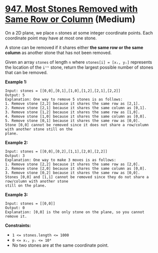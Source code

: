 # [947. Most Stones Removed with Same Row or Column][link] (Medium)

[link]: https://leetcode.cn/problems/most-stones-removed-with-same-row-or-column/

On a 2D plane, we place `n` stones at some integer coordinate points. Each coordinate point may have
at most one stone.

A stone can be removed if it shares either **the same row or the same column** as another stone that
has not been removed.

Given an array `stones` of length `n` where `stones[i] = [xᵢ, yᵢ]` represents the location of the
`iᵗʰ` stone, return the largest possible number of stones that can be removed.

**Example 1:**

```
Input: stones = [[0,0],[0,1],[1,0],[1,2],[2,1],[2,2]]
Output: 5
Explanation: One way to remove 5 stones is as follows:
1. Remove stone [2,2] because it shares the same row as [2,1].
2. Remove stone [2,1] because it shares the same column as [0,1].
3. Remove stone [1,2] because it shares the same row as [1,0].
4. Remove stone [1,0] because it shares the same column as [0,0].
5. Remove stone [0,1] because it shares the same row as [0,0].
Stone [0,0] cannot be removed since it does not share a row/column with another stone still on the
plane.
```

**Example 2:**

```
Input: stones = [[0,0],[0,2],[1,1],[2,0],[2,2]]
Output: 3
Explanation: One way to make 3 moves is as follows:
1. Remove stone [2,2] because it shares the same row as [2,0].
2. Remove stone [2,0] because it shares the same column as [0,0].
3. Remove stone [0,2] because it shares the same row as [0,0].
Stones [0,0] and [1,1] cannot be removed since they do not share a row/column with another stone
still on the plane.
```

**Example 3:**

```
Input: stones = [[0,0]]
Output: 0
Explanation: [0,0] is the only stone on the plane, so you cannot remove it.
```

**Constraints:**

- `1 <= stones.length <= 1000`
- `0 <= xᵢ, yᵢ <= 10⁴`
- No two stones are at the same coordinate point.
